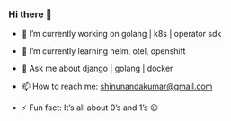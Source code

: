 ### Hi there 👋



- 🔭 I’m currently working on golang | k8s | operator sdk

- 🌱 I’m currently learning helm, otel, openshift

- 💬 Ask me about django | golang | docker

- 📫 How to reach me: shinunandakumar@gmail.com 

- ⚡ Fun fact: It’s all about 0’s and 1’s 😉

